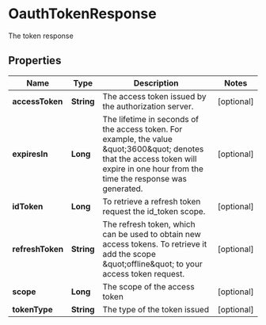 

# OauthTokenResponse

The token response

## Properties

Name | Type | Description | Notes
------------ | ------------- | ------------- | -------------
**accessToken** | **String** | The access token issued by the authorization server. |  [optional]
**expiresIn** | **Long** | The lifetime in seconds of the access token.  For example, the value \&quot;3600\&quot; denotes that the access token will expire in one hour from the time the response was generated. |  [optional]
**idToken** | **Long** | To retrieve a refresh token request the id_token scope. |  [optional]
**refreshToken** | **String** | The refresh token, which can be used to obtain new access tokens. To retrieve it add the scope \&quot;offline\&quot; to your access token request. |  [optional]
**scope** | **Long** | The scope of the access token |  [optional]
**tokenType** | **String** | The type of the token issued |  [optional]



